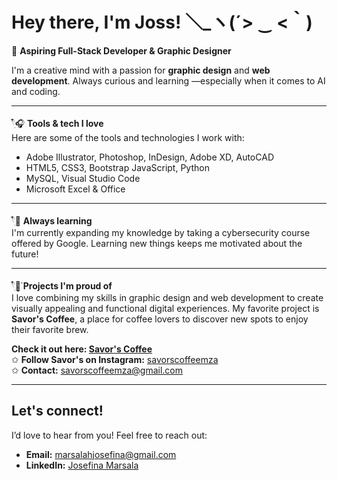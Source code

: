# Hey there, I'm Joss! ＼_ヽ(´> ‿ <｀)

🍰 **Aspiring Full-Stack Developer & Graphic Designer**

I'm a creative mind with a passion for **graphic design** and **web development**. Always curious and learning —especially when it comes to AI and coding. 

---

𓍢ִ໋🎧 **Tools & tech I love**  
Here are some of the tools and technologies I work with:

- Adobe Illustrator, Photoshop, InDesign, Adobe XD, AutoCAD
- HTML5, CSS3,  Bootstrap JavaScript, Python  
- MySQL, Visual Studio Code
- Microsoft Excel & Office

---

𓍢ִ໋📖 **Always learning**  
I'm currently expanding my knowledge by taking a cybersecurity course offered by Google. Learning new things keeps me motivated about the future!

---
𓍢ִ໋🌷͙֒ **Projects I'm proud of**  
I love combining my skills in graphic design and web development to create visually appealing and functional digital experiences. My favorite project is **Savor's Coffee**, a place for coffee lovers to discover new spots to enjoy their favorite brew.

**Check it out here: [Savor's Coffee](https://savors.vercel.app/)**  
✩ **Follow Savor's on Instagram:** [savorscoffeemza](https://www.instagram.com/savorscoffeemza/)  
✩ **Contact:** [savorscoffeemza@gmail.com](mailto:savorscoffeemza@gmail.com)

---

## Let's connect!

I’d love to hear from you! Feel free to reach out:

- **Email:** marsalahjosefina@gmail.com
- **LinkedIn:** [Josefina Marsala](https://www.linkedin.com/in/josmarsala/)

